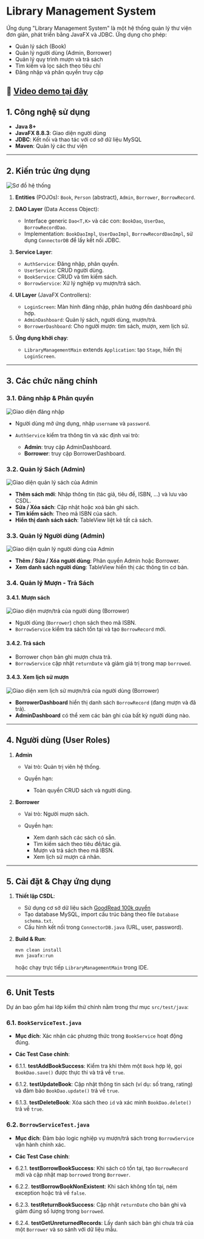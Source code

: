 # Library Management System

Ứng dụng "Library Management System" là một hệ thống quản lý thư viện đơn giản, phát triển bằng JavaFX và JDBC. Ứng dụng cho phép:

* Quản lý sách (Book)
* Quản lý người dùng (Admin, Borrower)
* Quản lý quy trình mượn và trả sách
* Tìm kiếm và lọc sách theo tiêu chí
* Đăng nhập và phân quyền truy cập

🎥 [Video demo tại đây](https://drive.google.com/file/d/1y4RpsajR0VMDMfeS4yOHmpx1mqy7TD5U/view?usp=sharing)
---

## 1. Công nghệ sử dụng

* **Java 8+**
* **JavaFX 8.8.3**: Giao diện người dùng
* **JDBC**: Kết nối và thao tác với cơ sở dữ liệu MySQL
* **Maven**: Quản lý các thư viện

---

## 2. Kiến trúc ứng dụng
![Sơ đồ hệ thống](res/Library_Management_System_Class_Diagram.drawio.png)
1. **Entities** (POJOs): `Book`, `Person` (abstract), `Admin`, `Borrower`, `BorrowRecord`.
2. **DAO Layer** (Data Access Object):

   * Interface generic `Dao<T,K>` và các con: `BookDao`, `UserDao`, `BorrowRecordDao`.
   * Implementation: `BookDaoImpl`, `UserDaoImpl`, `BorrowRecordDaoImpl`, sử dụng `ConnectorDB` để lấy kết nối JDBC.
3. **Service Layer**:

   * `AuthService`: Đăng nhập, phân quyền.
   * `UserService`: CRUD người dùng.
   * `BookService`: CRUD và tìm kiếm sách.
   * `BorrowService`: Xử lý nghiệp vụ mượn/trả sách.
4. **UI Layer** (JavaFX Controllers):

   * `LoginScreen`: Màn hình đăng nhập, phân hướng đến dashboard phù hợp.
   * `AdminDashboard`: Quản lý sách, người dùng, mượn/trả.
   * `BorrowerDashboard`: Cho người mượn: tìm sách, mượn, xem lịch sử.
5. **Ứng dụng khởi chạy**:

   * `LibraryManagementMain` extends `Application`: tạo `Stage`, hiển thị `LoginScreen`.

---

## 3. Các chức năng chính
### 3.1. Đăng nhập & Phân quyền
![Giao diện đăng nhập](res/demo1.PNG)
* Người dùng mở ứng dụng, nhập `username` và `password`.
* `AuthService` kiểm tra thông tin và xác định vai trò:

  * **Admin**: truy cập AdminDashboard.
  * **Borrower**: truy cập BorrowerDashboard.

### 3.2. Quản lý Sách (Admin)
![Giao diện quản lý sách của Admin](res/demo2.PNG)
* **Thêm sách mới**: Nhập thông tin (tác giả, tiêu đề, ISBN, ...) và lưu vào CSDL.
* **Sửa / Xóa sách**: Cập nhật hoặc xoá bản ghi sách.
* **Tìm kiếm sách**: Theo mã ISBN của sách.
* **Hiển thị danh sách sách**: TableView liệt kê tất cả sách.

### 3.3. Quản lý Người dùng (Admin)
![Giao diện quản lý người dùng của Admin](res/demo3.PNG)
* **Thêm / Sửa / Xóa người dùng**: Phân quyền Admin hoặc Borrower.
* **Xem danh sách người dùng**: TableView hiển thị các thông tin cơ bản.

### 3.4. Quản lý Mượn - Trả Sách

#### 3.4.1. Mượn sách
![Giao diện mượn/trả của người dùng (Borrower)](res/demo4.PNG)
* Người dùng (`Borrower`) chọn sách theo mã ISBN.
* `BorrowService` kiểm tra sách tồn tại và tạo `BorrowRecord` mới.

#### 3.4.2. Trả sách

* Borrower chọn bản ghi mượn chưa trả.
* `BorrowService` cập nhật `returnDate` và giảm giá trị trong map `borrowed`.

#### 3.4.3. Xem lịch sử mượn
![Giao diện xem lịch sử mượn/trả của người dùng (Borrower)](res/demo5.PNG)
* **BorrowerDashboard** hiển thị danh sách `BorrowRecord` (đang mượn và đã trả).
* **AdminDashboard** có thể xem các bản ghi của bất kỳ người dùng nào.

---

## 4. Người dùng (User Roles)

1. **Admin**

   * Vai trò: Quản trị viên hệ thống.
   * Quyền hạn:

     * Toàn quyền CRUD sách và người dùng.

2. **Borrower**

   * Vai trò: Người mượn sách.
   * Quyền hạn:

     * Xem danh sách các sách có sẵn.
     * Tìm kiếm sách theo tiêu đề/tác giả.
     * Mượn và trả sách theo mã IBSN.
     * Xem lịch sử mượn cá nhân.

---

## 5. Cài đặt & Chạy ứng dụng

1. **Thiết lập CSDL**:
   * Sử dụng cơ sở dữ liệu sách [GoodRead 100k quyển](https://www.kaggle.com/datasets/mdhamani/goodreads-books-100k)
   * Tạo database MySQL, import cấu trúc bảng theo file `Database schema.txt`.
   * Cấu hình kết nối trong `ConnectorDB.java` (URL, user, password).
2. **Build & Run**:

   ```bash
   mvn clean install
   mvn javafx:run
   ```

   hoặc chạy trực tiếp `LibraryManagementMain` trong IDE.

---

## 6. Unit Tests

Dự án bao gồm hai lớp kiểm thử chính nằm trong thư mục `src/test/java`:

### 6.1. `BookServiceTest.java`

* **Mục đích**: Xác nhận các phương thức trong `BookService` hoạt động đúng.
* **Các Test Case chính**:

*  6.1.1. **testAddBookSuccess**: Kiểm tra khi thêm một `Book` hợp lệ, gọi `BookDao.save()` được thực thi và trả về `true`.
*  6.1.2. **testUpdateBook**: Cập nhật thông tin sách (ví dụ: số trang, rating) và đảm bảo `BookDao.update()` trả về `true`.
*  6.1.3. **testDeleteBook**: Xóa sách theo `id` và xác minh `BookDao.delete()` trả về `true`.

### 6.2. `BorrowServiceTest.java`

* **Mục đích**: Đảm bảo logic nghiệp vụ mượn/trả sách trong `BorrowService` vận hành chính xác.
* **Các Test Case chính**:

*  6.2.1. **testBorrowBookSuccess**: Khi sách có tồn tại, tạo `BorrowRecord` mới và cập nhật map `borrowed` trong `Borrower`.
*  6.2.2. **testBorrowBookNonExistent**: Khi sách không tồn tại, ném exception hoặc trả về `false`.
*  6.2.3. **testReturnBookSuccess**: Cập nhật `returnDate` cho bản ghi và giảm đúng số lượng trong `borrowed`.
*  6.2.4. **testGetUnreturnedRecords**: Lấy danh sách bản ghi chưa trả của một `Borrower` và so sánh với dữ liệu mẫu.

